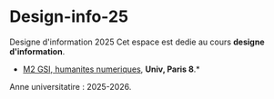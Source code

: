 # Design-info-25

Designe d'information 2025
Cet espace est dedie au cours **designe d'information**.
* [M2 GSI, humanites numeriques](https://humanites-numeriques.univ-paris8.fr/-Master-GSI-), **Univ, Paris 8**.*

Anne universitatire : 2025-2026.

